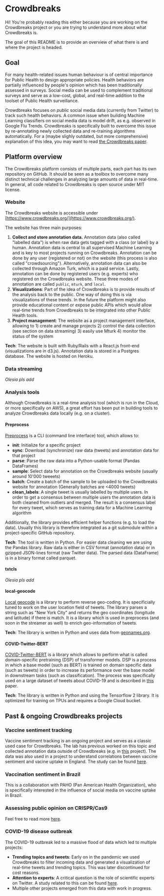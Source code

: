 # Crowdbreaks

Hi! You're probably reading this either because you are working on the Crowdbreaks project or you are trying to understand more about what Crowdbreaks is.

The goal of this README is to provide an overview of what there is and where the project is headed. 

## Goal
For many health-related issues human behaviour is of central importance for Public Health to design appropriate policies. Health behaviors are partially influenced by people's opinion which has been traditionally assessed in surveys. Social media can be used to complement traditional surveys and serve as a low-cost, global, and real-time addition to the toolset of Public Health surveillance.

Crowdbreaks focuses on *public* social media data (currently from Twitter) to track such health behaviors. A common issue when building Machine Learning classifiers on social media data is model drift, as e.g. observed in Google Flu Trends. Crowdbreaks is specifically built to overcome this issue by re-annotating newly collected data and re-training algorithms automatically. For a (maybe slighly outdated, but more comprehensive) explanation of this idea, you may want to read [the Crowdbreaks paper](https://www.frontiersin.org/articles/10.3389/fpubh.2019.00081/full).

## Platform overview
The Crowdbreaks platform consists of multiple parts, each part has its own repository on GitHub. It should be seen as a toolbox to overcome many distinct technical challenges in analyzing large amounts of data in real-time. In general, all code related to Crowdbreaks is open source under MIT license.

### Website
The Crowdbreaks website is accessible under [https://www.crowdbreaks.org/](https://www.crowdbreaks.org/). 

The website has three main purposes:
1. **Collect and store annotation data.** 
Annotation data (also called "labelled data") is when raw data gets tagged with a class (or label) by a human. Annotation data is central to all supervised Machine Learning and is key to most projects running on Crowdbreaks. Annotation can be done by any user (registered or not) on the website (this process is also called "crowdsourcing"). Alternatively, annotation data can also be collected through Amazon Turk, which is a paid service. Lastly, annotation can be done by registered users (e.g. experts) who registered on the Crowdbreaks website. These three modes of annotation are called `public`, `mturk`, and `local`.
2. **Visualizations**: Part of the idea of Crowdbreaks is to provide results of the analysis back to the public. One way of doing this is via visualizations of these trends. In the future the platform might also provide educational content or expose public APIs which would allow real-time trends from Crowdbreaks to be integrated into other Public Health tools.
3. **Project management**: The website as a project management interface, allowing to 1) create and manage projects 2) control the data collection (see section on data streaming) 3) easily use Mturk 4) monitor the status of the system

**Tech**: The website is built with Ruby/Rails with a React.js front-end (visualizations are in d3.js). Annotation data is stored in a Postgres database. The website is hosted on Heroku.

### Data streaming
*Olesia pls add*

### Analysis tools
Although Crowdbreaks is a real-time analysis tool (which is run in the Cloud, or more specifically on AWS), a great effort has been put in building tools to analyze Crowdbreaks data locally (e.g. on a cluster).

#### Preprocess
[Preprocess](https://github.com/crowdbreaks/preprocess) is a CLI (command line interface) tool, which allows to:
* **init**: Initialize  for a specific project
* **sync**: Download (synchronize) raw data (tweets) and annotation data for that project
* **parse**: Parse the raw data into a Python-usable format (Pandas DataFrames)
* **sample**: Select data for annotation on the Crowdbreaks website (usually around 10'000 tweeets)
* **batch**: Create a batch of the sample to be uploaded to the Crowdbreaks website for annotation (Generally batches are <4000 tweets)
* **clean_labels**: A single tweet is usually labelled by multiple users. In order to get a consensus between multiple users the annotation data is both cleaned from outliers and merged. The result is a consensus label for every tweet, which serves as training data for a Machine Learning algorithm

Additionally, the library provides efficient helper functions (e.g. to load the data). Usually this library is therefore integrated as a git submodule within a project-specific GitHub repository.

**Tech**: The tool is written in Python. For easier data cleaning we are using the Pandas library. Raw data is either in CSV format (annotation data) or in gzipped JSON-lines format (raw Twitter data). The parsed data (DataFrame) is in a binary format called parquet. 

#### txtcls
*Olesia pls add*

#### local-geocode
[Local geocode](https://github.com/mar-muel/local-geocode) is a library to perform reverse geo-coding. It is specificially tuned to work on the user location field of tweets. The library parses a string such as "New York City" and returns the geo coordinates (longitude and latitude) if there is match. It is a library which is used in preprocess (and soon in the streamer as well) to enrich geo-information of tweets.

**Tech**: The library is written in Python and uses data from [geonames.org](https://www.geonames.org/).

#### COVID-Twitter-BERT
[COVID-Twitter-BERT](https://github.com/digitalepidemiologylab/covid-twitter-bert) is a library which allows to perform what is called domain-specific pretraining (DSP) of transformer models. DSP is a process in which a base model (such as BERT) is trained on domain specific data (such as tweets) in order to increase its performance over the base model in downstream tasks (such as classification). The process was specifically used on a large dataset of tweets about COVID-19 and is described in [this](https://arxiv.org/abs/2005.07503) paper. 

**Tech**: The library is written in Python and using the Tensorflow 2 library. It is optimized for training on TPUs and requires a Google Cloud bucket.

## Past & ongoing Crowdbreaks projects
### Vaccine sentiment tracking
Vaccine sentiment tracking is an ongoing project and serves as a classic used case for Crowdbreaks. The lab has previous worked on this topic and collected annotation data outside of Crowdbreaks (e.g. in [this](https://www.pnas.org/content/114/52/13762?collection=&utm_source=TrendMD&utm_medium=cpc&utm_campaign=Proc_Natl_Acad_Sci_U_S_A_TrendMD_0) project). The data was also used in a project to understand correlations between vaccine sentiment and vacine uptake in England. The study can be found [here](https://www.sciencedirect.com/science/article/pii/S0264410X20307374).

### Vaccination sentiment in Brazil
This is a collaboration with PAHO (Pan American Health Organization), who is specifically interested in the influence of social media on vaccine uptake in Brazil.

### Assessing public opinion on CRISPR/Cas9
Feel free to read more [here](https://www.jmir.org/2020/8/e17830).

### COVID-19 disease outbreak
The COVID-19 outbreak led to a massive flood of data which led to multiple projects:
* **Trending topics and tweets**: Early on in the pandemic we used Crowdbreaks to filter incoming data and generated a visualization of real-time tweets and trending topics. This was later discontinued for cost reasons.
* **Attention to experts**: A critical question is the role of scientific experts on Twitter. A study related to this can be found [here](https://arxiv.org/abs/2008.08364).
* Multiple other projects emerged from this data with work in progress.
